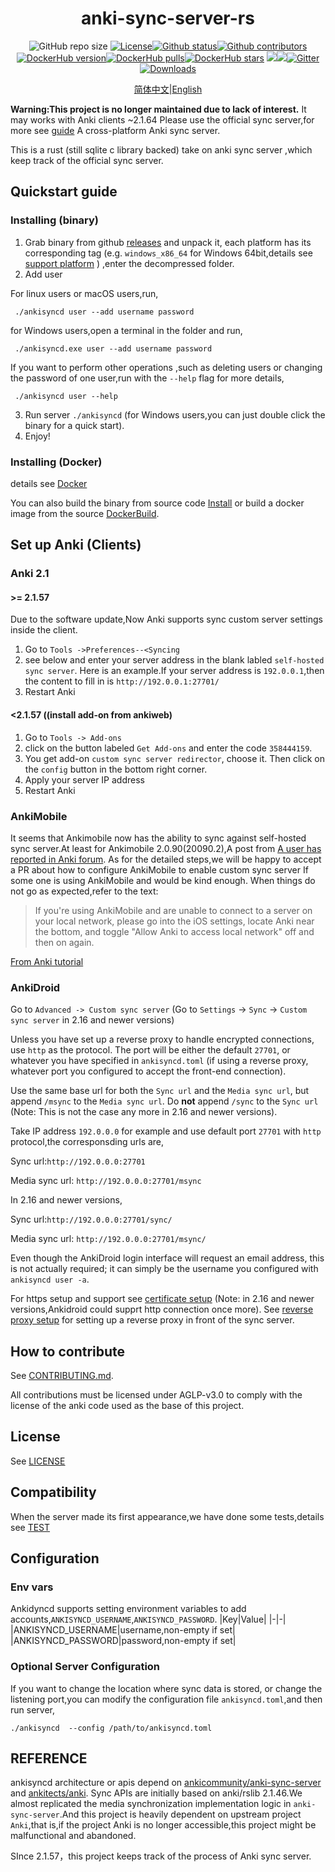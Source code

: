 <div align="center">

# anki-sync-server-rs
![GitHub repo size](https://img.shields.io/github/repo-size/ankicommunity/anki-sync-server-rs)
[![License](https://img.shields.io/github/license/ankicommunity/anki-sync-server-rs)](https://github.com/ankicommunity/anki-sync-server-rs/blob/master/LINCENSE)[![Github status](https://img.shields.io/github/checks-status/ankicommunity/anki-sync-server-rs/master?label=github%20status)](https://github.com/ankicommunity/anki-sync-server-rs/actions)[![Github contributors](https://img.shields.io/github/contributors/ankicommunity/anki-sync-server-rs?label=github%20contributors)](https://github.com/ankicommunity/anki-sync-server-rs/graphs/contributors)[![DockerHub version](https://img.shields.io/docker/v/ankicommunity/anki-sync-server-rs?label=dockerhub%20version&sort=date)](https://hub.docker.com/repository/docker/ankicommunity/anki-sync-server-rs)[![DockerHub pulls](https://img.shields.io/docker/pulls/ankicommunity/anki-sync-server-rs)](https://hub.docker.com/repository/docker/ankicommunity/anki-sync-server-rs)[![DockerHub stars](https://img.shields.io/docker/stars/ankicommunity/anki-sync-server-rs)](https://hub.docker.com/repository/docker/ankicommunity/anki-sync-server-rs)
[![](https://img.shields.io/github/v/release/ankicommunity/anki-sync-server-rs)](https://github.com/ankicommunity/anki-sync-server-rs/releases/latest)[![](https://img.shields.io/github/last-commit/ankicommunity/anki-sync-server-rs)]()[![Gitter](https://badges.gitter.im/ankicommunity/community.svg)](https://gitter.im/ankicommunity/community?utm_source=badge&utm_medium=badge&utm_campaign=pr-badge)
 [![Downloads](https://img.shields.io/github/downloads/ankicommunity/anki-sync-server-rs/total?label=Release%20Download)](https://github.com/ankicommunity/anki-sync-server-rs/releases/latest)

[简体中文](README_CN.md)|[English](README.md)

</div>

**Warning:This project is no longer maintained due to lack of interest.**
It may works with Anki clients ~2.1.64
Please use the official sync server,for more see [guide](https://docs.ankiweb.net/sync-server.html)
A cross-platform Anki sync server.

This is a rust (still sqlite c library backed) take on anki sync server ,which keep track of the
official sync server.

## Quickstart guide
### Installing (binary)
1. Grab binary from github [releases](https://github.com/ankicommunity/anki-sync-server-rs/releases) and unpack it, each platform has its corresponding tag (e.g. `windows_x86_64` for Windows 64bit,details see [support platform](docs/PLATFORM.md) ) ,enter the decompressed folder.
2. Add user

For linux users or macOS users,run,
```
 ./ankisyncd user --add username password
```
for Windows users,open a terminal in the folder and run,
```
 ./ankisyncd.exe user --add username password
```
If you want to perform other operations ,such as deleting users or changing the password of one user,run with the `--help` flag for more details,
```
 ./ankisyncd user --help
```
3. Run server `./ankisyncd` (for Windows users,you can just double click the binary for a quick start).
4. Enjoy!

### Installing (Docker)
details see [Docker](docs/CONTAINER.md)

You can also build the binary from source code [Install](docs/INSTALL.md) or build a docker image from the source [DockerBuild](docs/CONTAINER.md).
## Set up Anki (Clients)
### Anki 2.1
#### >= 2.1.57
Due to the software update,Now Anki supports sync custom server settings inside the client.
1. Go to `Tools ->Preferences--<Syncing`
2. see below and enter your server address in the blank labled `self-hosted sync server`.
Here is an example.If your server address is `192.0.0.1`,then the content to fill in is `http://192.0.0.1:27701/`  
3. Restart Anki
#### <2.1.57 ((install add-on from ankiweb)
1. Go to `Tools -> Add-ons`
2.  click on the button labeled `Get Add-ons` and  enter the code `358444159`.
3. You get add-on `custom sync server redirector`, choose it. Then click on the `config` button in the bottom right corner.
4. Apply your server IP address
5. Restart Anki
### AnkiMobile
It seems that Ankimobile now has the ability to sync against self-hosted sync server.At least for  Ankimobile 2.0.90(20090.2),A post from [A user has reported in Anki forum](https://forums.ankiweb.net/t/ankimobile-self-sync-server-failure-the-one-bundled-in-version-2-1-60-qt6/27862).
As for the detailed steps,we will be happy to accept a PR about how to configure AnkiMobile to enable custom sync server If some one is using AnkiMobile and would be kind enough.
When things do not go as expected,refer to the text:
> If you're using AnkiMobile and are unable to connect to a server on your local network, please go into the iOS settings, locate Anki near the bottom, and toggle "Allow Anki to access local network" off and then on again.

[From Anki tutorial](https://docs.ankiweb.net/sync-server.html#client-setup)
### AnkiDroid

Go to `Advanced -> Custom sync server` (Go to `Settings` -> `Sync` -> `Custom sync server` in  2.16 and newer versions)

Unless you have set up a reverse proxy to handle encrypted connections, use `http` as the protocol. The port will be either the default `27701`, or whatever you have specified in `ankisyncd.toml` (if using a reverse proxy, whatever port you configured to accept the front-end connection).

Use the same base url for both the `Sync url` and the `Media sync url`, but append `/msync` to the `Media sync url`. Do **not** append `/sync` to the `Sync url` (Note: This is not the case any more in 2.16 and newer versions).

Take IP address `192.0.0.0` for example and use default port `27701` with `http` protocol,the corresponsding urls are,

Sync url:`http://192.0.0.0:27701`

Media sync url: `http://192.0.0.0:27701/msync`

In 2.16 and newer versions,

Sync url:`http://192.0.0.0:27701/sync/`

Media sync url: `http://192.0.0.0:27701/msync/`

Even though the AnkiDroid login interface will request an email address, this is not actually required; it can simply be the username you configured with `ankisyncd user -a`.

For https setup and support see [certificate setup](docs/CERTS.md) (Note: in 2.16 and newer versions,Ankidroid could supprt http connection once more).
See [reverse proxy setup](docs/REVERSE_PROXY.md) for setting up a reverse proxy in front of the sync server.

## How to contribute

See [CONTRIBUTING.md](CONTRIBUTING.md).

All contributions must be licensed under AGLP-v3.0 to comply with the license of the anki code used as the base of this project.

## License

See [LICENSE](LICENSE)

## Compatibility
When the server made its first appearance,we have done some tests,details see [TEST](docs/TEST_SERVER_CLIENT.md)
## Configuration
### Env vars
Ankidyncd supports setting environment variables to add accounts,`ANKISYNCD_USERNAME`,`ANKISYNCD_PASSWORD`.
|Key|Value|
|-|-|
|ANKISYNCD_USERNAME|username,non-empty if set|
|ANKISYNCD_PASSWORD|password,non-empty if set|

### Optional Server Configuration
If you want to change the location where sync data is stored, or change the listening port,you can modify the configuration file `ankisyncd.toml`,and then run server,
```
./ankisyncd  --config /path/to/ankisyncd.toml
```

## REFERENCE
ankisyncd architecture or apis depend on [ankicommunity/anki-sync-server](https://github.com/ankicommunity/anki-sync-server) and
[ankitects/anki](https://github.com/ankitects/anki).
Sync APIs are initially based on anki/rslib 2.1.46.We almost replicated the media synchronization implementation logic in `anki-sync-server`.And this project is heavily dependent on upstream project `Anki`,that is,if the project Anki is no longer accessible,this project might be malfunctional and abandoned.

SInce 2.1.57，this project keeps track of the process of Anki sync server.
